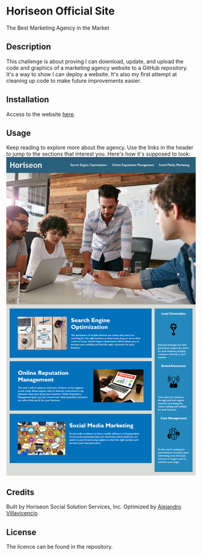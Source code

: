 # Horiseon Official Site
The Best Marketing Agency in the Market

## Description
This challenge is about proving I can download, update, and upload the code and graphics of a marketing agency website to a GitHub repository. It's a way to show I can deploy a website. It's also my first attempt at cleaning up code to make future improvements easier.

## Installation
Access to the website [here](https://alejnadrovill.github.io/FIrst-Challenge/).

## Usage
Keep reading to explore more about the agency. Use the links in the header to jump to the sections that interest you.
Here's how it's supposed to look:
![Cover from the URL](./assets/images/01-html-css-git-homework-demo.png)

## Credits
Built by Horiseon Social Solution Services, Inc.
Optimized by [Alejandro Villavicencio](https://github.com/AlejnadroVill).

## License
The licence can be found in the repository.